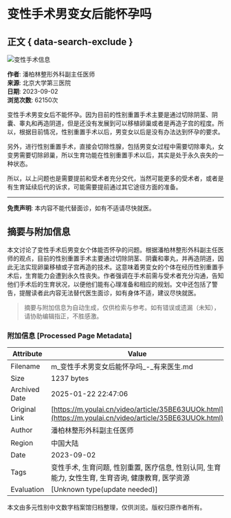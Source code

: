 # 变性手术男变女后能怀孕吗

## 正文 { data-search-exclude }


![变性手术信息](https://file.youlai.cn/cnkfile1/M00/28/60/o4YBAFsYzSOAQ7yAAAEZFxH5EZc25.jpeg?x-oss-process=image/resize,w_360,m_lfit)

**作者**: 潘柏林整形外科副主任医师  
**来源**: 北京大学第三医院  
**日期**: 2023-09-02  
**浏览次数**: 62150次  

变性手术男变女后不能怀孕。因为目前的性别重置手术主要是通过切除阴茎、阴囊、睾丸和再造阴道，但是还没有发展到可以移植卵巢或者是再造子宫的程度。所以，根据目前情况，性别重置手术以后，男变女以后是没有办法达到怀孕的要求。

另外，进行性别重置手术，直接会切除性腺，包括男变女过程中需要切除睾丸，女变男需要切除卵巢，所以生育功能在性别重置手术以后，其实是处于永久丧失的一种状态。

所以，以上问题也是需要提前和受术者充分交代，当然可能更多的受术者，或者是有生育延续后代的诉求，可能需要提前通过其它途径方面的准备。

---

**免责声明**: 本内容不能代替面诊，如有不适请尽快就医。
<!-- tcd_original_link https://m.youlai.cn/video/article/35BE63UUOk.html -->


## 摘要与附加信息

<!-- tcd_abstract -->
本文讨论了变性手术后男变女个体能否怀孕的问题。根据潘柏林整形外科副主任医师的观点，目前的性别重置手术主要通过切除阴茎、阴囊和睾丸，并再造阴道，因此无法实现卵巢移植或子宫再造的技术。这意味着男变女的个体在经历性别重置手术后，生育能力会遭到永久性丧失。作者强调在手术前需与受术者充分沟通，告知他们手术后的生育状况，以便他们能有心理准备和相应的规划。文中还包括了警告，提醒读者此内容无法替代医生面诊，如有身体不适，建议尽快就医。
<!-- tcd_abstract_end -->

> 摘要与附加信息为自动生成，仅供检索与参考。如有错误或遗漏（未知），请协助编辑指正，不胜感激。

### 附加信息 [Processed Page Metadata]

| Attribute       | Value                                  |
|-----------------|----------------------------------------|
| Filename        | m_变性手术男变女后能怀孕吗_-_有来医生.md                             |
| Size            | 1237 bytes                           |
| Archived Date   | 2025-01-22 22:47:06                             |
| Original Link   | [https://m.youlai.cn/video/article/35BE63UUOk.html](https://m.youlai.cn/video/article/35BE63UUOk.html)                       |
| Author          | 潘柏林整形外科副主任医师                               |
| Region          | 中国大陆                               |
| Date            | 2023-09-02                                 |
| Tags            | 变性手术, 生育问题, 性别重置, 医疗信息, 性别认同, 生育能力, 女性生育, 生育咨询, 健康教育, 医学资源                                 |
| Evaluation            | [Unknown type(update needed)]                                 |
<!-- tcd_table_end -->

本文由多元性别中文数字档案馆归档整理，仅供浏览。版权归原作者所有。

